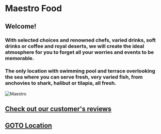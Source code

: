 # Maestro Food

## Welcome!

### With selected choices and renowned chefs, varied drinks, soft drinks or coffee and royal deserts, we will create the ideal atmosphere for you to forget all your worries and events to be memorable.
### The only location with swimming pool and terrace overlooking the sea where you can serve fresh, very varied fish, from anchovies to shark, halibut or tilapia, all fresh.

![Maestro](https://www.wininganddining.co.za/gallery/1626-26212-header.jpg)


## [Check out our customer's reviews](reviews-feedback-page.md)

## [GOTO Location](https://github.com/dezGusty/maestro/blob/master/location.md)
